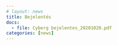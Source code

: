 ```yaml
---
# layout: news
title: Bejelentés
docs:
  - file: Cyberg bejelentes_20201020.pdf
categories: [news]
---
```

